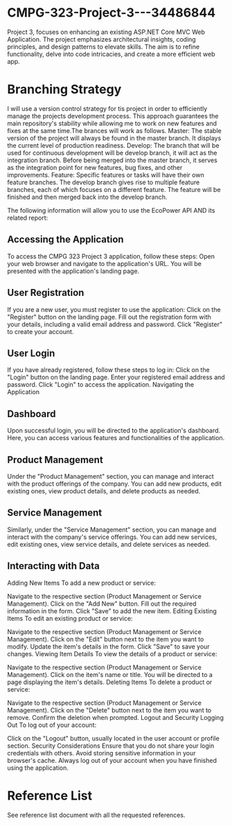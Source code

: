 # CMPG-323-Project-3---34486844
 Project 3, focuses on enhancing an existing ASP.NET Core MVC Web Application. The project emphasizes architectural insights, coding principles, and design patterns to elevate skills. The aim is to refine functionality, delve into code intricacies, and create a more efficient web app.

# Branching Strategy
I will use a version control strategy for tis project in order to efficiently manage the projects development process. This approach guarantees the main repository's stability while allowing me to work on new features and fixes at the same time.The brances will work as follows.
Master: The stable version of the project will always be found in the master branch. It displays the current level of production readiness. Develop: The branch that will be used for continuous development will be develop branch, it will act as the integration branch. Before being merged into the master branch, it serves as the integration point for new features, bug fixes, and other improvements. 
Feature: Specific features or tasks will have their own feature branches. The develop branch gives rise to multiple feature branches, each of which focuses on a different feature. The feature will be finished and then merged back into the develop branch.

The following information will allow you to use the EcoPower API AND its related report:

## Accessing the Application

To access the CMPG 323 Project 3 application, follow these steps:
Open your web browser and navigate to the application's URL.
You will be presented with the application's landing page.

## User Registration

If you are a new user, you must register to use the application:
Click on the "Register" button on the landing page.
Fill out the registration form with your details, including a valid email address and password.
Click "Register" to create your account.

## User Login
If you have already registered, follow these steps to log in:
Click on the "Login" button on the landing page.
Enter your registered email address and password.
Click "Login" to access the application.
Navigating the Application

## Dashboard
Upon successful login, you will be directed to the application's dashboard. Here, you can access various features and functionalities of the application.

## Product Management
Under the "Product Management" section, you can manage and interact with the product offerings of the company. You can add new products, edit existing ones, view product details, and delete products as needed.

## Service Management
Similarly, under the "Service Management" section, you can manage and interact with the company's service offerings. You can add new services, edit existing ones, view service details, and delete services as needed.

## Interacting with Data
Adding New Items
To add a new product or service:

Navigate to the respective section (Product Management or Service Management).
Click on the "Add New" button.
Fill out the required information in the form.
Click "Save" to add the new item.
Editing Existing Items
To edit an existing product or service:

Navigate to the respective section (Product Management or Service Management).
Click on the "Edit" button next to the item you want to modify.
Update the item's details in the form.
Click "Save" to save your changes.
Viewing Item Details
To view the details of a product or service:

Navigate to the respective section (Product Management or Service Management).
Click on the item's name or title.
You will be directed to a page displaying the item's details.
Deleting Items
To delete a product or service:

Navigate to the respective section (Product Management or Service Management).
Click on the "Delete" button next to the item you want to remove.
Confirm the deletion when prompted.
Logout and Security
Logging Out
To log out of your account:

Click on the "Logout" button, usually located in the user account or profile section.
Security Considerations
Ensure that you do not share your login credentials with others.
Avoid storing sensitive information in your browser's cache.
Always log out of your account when you have finished using the application.

# Reference List
See reference list document with all the requested references.


